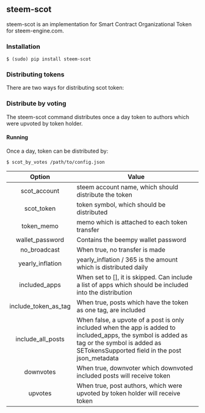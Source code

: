 ## steem-scot
steem-scot is an implementation for Smart Contract Organizational Token for steem-engine.com.


### Installation

```
$ (sudo) pip install steem-scot
```

### Distributing tokens
There are two ways for distributing scot token:

### Distribute by voting
The steem-scot command distributes once a day token to authors which were upvoted by token holder.


#### Running
Once a day, token can be distributed by:

```
$ scot_by_votes /path/to/config.json
```

|        Option       | Value                                                |
|:-------------------:|------------------------------------------------------|
| scot_account | steem account name, which should distribute the token       |
| scot_token   | token symbol, which should be distributed                   |
| token_memo   | memo which is attached to each token transfer               |
| wallet_password | Contains the beempy wallet password |
| no_broadcast | When true, no transfer is made |
| yearly_inflation | yearly_inflation / 365 is the amount which is distributed daily |
| included_apps | When set to [], it is skipped. Can include a list of apps which should be included into the distribution |
| include_token_as_tag | When true, posts which have the token as one tag, are included |
| include_all_posts | When false, a upvote of a post is only included when the app is added to included_apps, the symbol is added as tag or the symbol is added as SETokensSupported field in the post json_metadata |
| downvotes | When true, downvoter which downvoted included posts will receive token |
| upvotes | When true, post authors, which were upvoted by token holder will receive token |

